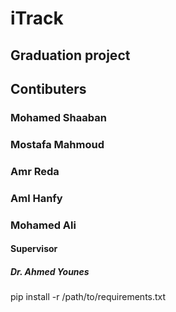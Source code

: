 # iTrack
## Graduation project

## Contibuters

### Mohamed Shaaban
### Mostafa Mahmoud
### Amr Reda
### Aml Hanfy
### Mohamed Ali

#### Supervisor 
##### Dr. Ahmed Younes

pip install -r /path/to/requirements.txt
